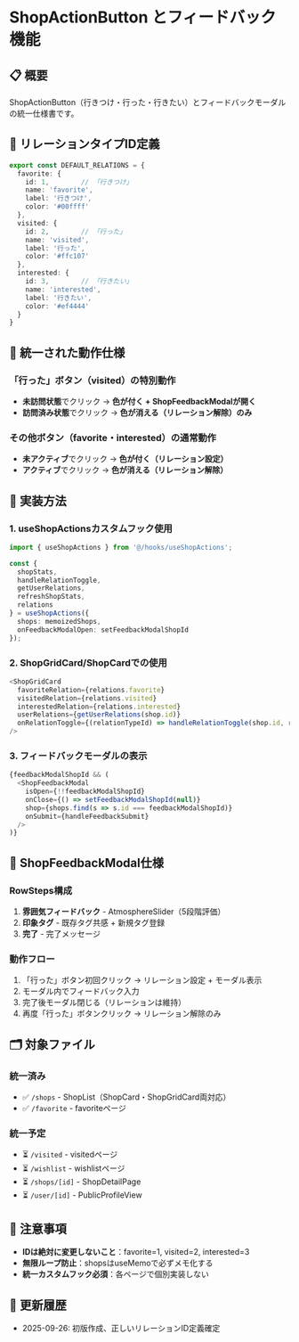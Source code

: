 # ShopActionButton とフィードバック機能

## 📋 概要

ShopActionButton（行きつけ・行った・行きたい）とフィードバックモーダルの統一仕様書です。

## 🔑 リレーションタイプID定義

```typescript
export const DEFAULT_RELATIONS = {
  favorite: {
    id: 1,        // 「行きつけ」
    name: 'favorite',
    label: '行きつけ',
    color: '#00ffff'
  },
  visited: {
    id: 2,        // 「行った」
    name: 'visited',
    label: '行った',
    color: '#ffc107'
  },
  interested: {
    id: 3,        // 「行きたい」
    name: 'interested',
    label: '行きたい',
    color: '#ef4444'
  }
}
```

## 🎯 統一された動作仕様

### 「行った」ボタン（visited）の特別動作
- **未訪問状態**でクリック → **色が付く + ShopFeedbackModalが開く**
- **訪問済み状態**でクリック → **色が消える（リレーション解除）のみ**

### その他ボタン（favorite・interested）の通常動作
- **未アクティブ**でクリック → **色が付く（リレーション設定）**
- **アクティブ**でクリック → **色が消える（リレーション解除）**

## 🔧 実装方法

### 1. useShopActionsカスタムフック使用

```typescript
import { useShopActions } from '@/hooks/useShopActions';

const {
  shopStats,
  handleRelationToggle,
  getUserRelations,
  refreshShopStats,
  relations
} = useShopActions({
  shops: memoizedShops,
  onFeedbackModalOpen: setFeedbackModalShopId
});
```

### 2. ShopGridCard/ShopCardでの使用

```typescript
<ShopGridCard
  favoriteRelation={relations.favorite}
  visitedRelation={relations.visited}
  interestedRelation={relations.interested}
  userRelations={getUserRelations(shop.id)}
  onRelationToggle={(relationTypeId) => handleRelationToggle(shop.id, relationTypeId)}
/>
```

### 3. フィードバックモーダルの表示

```typescript
{feedbackModalShopId && (
  <ShopFeedbackModal
    isOpen={!!feedbackModalShopId}
    onClose={() => setFeedbackModalShopId(null)}
    shop={shops.find(s => s.id === feedbackModalShopId)}
    onSubmit={handleFeedbackSubmit}
  />
)}
```

## 📄 ShopFeedbackModal仕様

### RowSteps構成
1. **雰囲気フィードバック** - AtmosphereSlider（5段階評価）
2. **印象タグ** - 既存タグ共感 + 新規タグ登録
3. **完了** - 完了メッセージ

### 動作フロー
1. 「行った」ボタン初回クリック → リレーション設定 + モーダル表示
2. モーダル内でフィードバック入力
3. 完了後モーダル閉じる（リレーションは維持）
4. 再度「行った」ボタンクリック → リレーション解除のみ

## 🗂️ 対象ファイル

### 統一済み
- ✅ `/shops` - ShopList（ShopCard・ShopGridCard両対応）
- ✅ `/favorite` - favoriteページ

### 統一予定
- ⏳ `/visited` - visitedページ
- ⏳ `/wishlist` - wishlistページ
- ⏳ `/shops/[id]` - ShopDetailPage
- ⏳ `/user/[id]` - PublicProfileView

## 🚫 注意事項

- **IDは絶対に変更しないこと**：favorite=1, visited=2, interested=3
- **無限ループ防止**：shopsはuseMemoで必ずメモ化する
- **統一カスタムフック必須**：各ページで個別実装しない

## 🔄 更新履歴

- 2025-09-26: 初版作成、正しいリレーションID定義確定